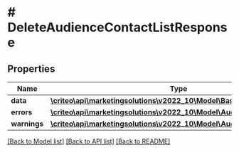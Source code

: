 # # DeleteAudienceContactListResponse

## Properties

Name | Type | Description | Notes
------------ | ------------- | ------------- | -------------
**data** | [**\criteo\api\marketingsolutions\v2022_10\Model\BasicAudienceDefinition**](BasicAudienceDefinition.md) |  |
**errors** | [**\criteo\api\marketingsolutions\v2022_10\Model\AudienceError[]**](AudienceError.md) |  |
**warnings** | [**\criteo\api\marketingsolutions\v2022_10\Model\AudienceWarning[]**](AudienceWarning.md) |  |

[[Back to Model list]](../../README.md#models) [[Back to API list]](../../README.md#endpoints) [[Back to README]](../../README.md)
